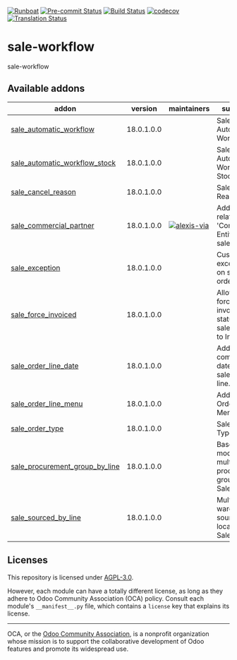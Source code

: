 
[![Runboat](https://img.shields.io/badge/runboat-Try%20me-875A7B.png)](https://runboat.odoo-community.org/builds?repo=OCA/sale-workflow&target_branch=18.0)
[![Pre-commit Status](https://github.com/OCA/sale-workflow/actions/workflows/pre-commit.yml/badge.svg?branch=18.0)](https://github.com/OCA/sale-workflow/actions/workflows/pre-commit.yml?query=branch%3A18.0)
[![Build Status](https://github.com/OCA/sale-workflow/actions/workflows/test.yml/badge.svg?branch=18.0)](https://github.com/OCA/sale-workflow/actions/workflows/test.yml?query=branch%3A18.0)
[![codecov](https://codecov.io/gh/OCA/sale-workflow/branch/18.0/graph/badge.svg)](https://codecov.io/gh/OCA/sale-workflow)
[![Translation Status](https://translation.odoo-community.org/widgets/sale-workflow-18-0/-/svg-badge.svg)](https://translation.odoo-community.org/engage/sale-workflow-18-0/?utm_source=widget)

<!-- /!\ do not modify above this line -->

# sale-workflow

sale-workflow

<!-- /!\ do not modify below this line -->

<!-- prettier-ignore-start -->

[//]: # (addons)

Available addons
----------------
addon | version | maintainers | summary
--- | --- | --- | ---
[sale_automatic_workflow](sale_automatic_workflow/) | 18.0.1.0.0 |  | Sale Automatic Workflow
[sale_automatic_workflow_stock](sale_automatic_workflow_stock/) | 18.0.1.0.0 |  | Sale Automatic Workflow Stock
[sale_cancel_reason](sale_cancel_reason/) | 18.0.1.0.0 |  | Sale Cancel Reason
[sale_commercial_partner](sale_commercial_partner/) | 18.0.1.0.0 | [![alexis-via](https://github.com/alexis-via.png?size=30px)](https://github.com/alexis-via) | Add stored related field 'Commercial Entity' on sale orders
[sale_exception](sale_exception/) | 18.0.1.0.0 |  | Custom exceptions on sale order
[sale_force_invoiced](sale_force_invoiced/) | 18.0.1.0.0 |  | Allows to force the invoice status of the sales order to Invoiced
[sale_order_line_date](sale_order_line_date/) | 18.0.1.0.0 |  | Adds a commitment date to each sale order line.
[sale_order_line_menu](sale_order_line_menu/) | 18.0.1.0.0 |  | Adds a Sale Order Lines Menu
[sale_order_type](sale_order_type/) | 18.0.1.0.0 |  | Sale Order Type
[sale_procurement_group_by_line](sale_procurement_group_by_line/) | 18.0.1.0.0 |  | Base module for multiple procurement group by Sale order
[sale_sourced_by_line](sale_sourced_by_line/) | 18.0.1.0.0 |  | Multiple warehouse source locations for Sale order

[//]: # (end addons)

<!-- prettier-ignore-end -->

## Licenses

This repository is licensed under [AGPL-3.0](LICENSE).

However, each module can have a totally different license, as long as they adhere to Odoo Community Association (OCA)
policy. Consult each module's `__manifest__.py` file, which contains a `license` key
that explains its license.

----
OCA, or the [Odoo Community Association](http://odoo-community.org/), is a nonprofit
organization whose mission is to support the collaborative development of Odoo features
and promote its widespread use.
